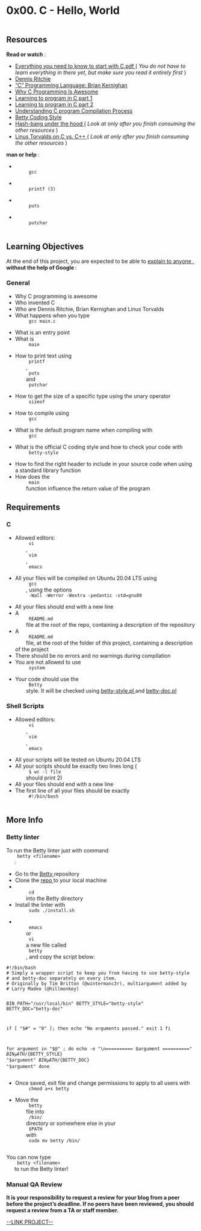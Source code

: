 # 0x00. C - Hello, World

<html>
<div class="panel panel-default" id="project-description">
 <div class="panel-body">
  <p>
   <img alt="" src="https://s3.amazonaws.com/intranet-projects-files/holbertonschool-low_level_programming/212/cisfun.jpg" style=""/>
  </p>
  <h2>
   Resources
  </h2>
  <p>
   <strong>
    Read or watch
   </strong>
   :
  </p>
  <ul>
   <li>
    <a href="https://holbertonintranet.s3.amazonaws.com/uploads/misc/2021/1/d801279f75de6a982a55d752dfd3632909f720f0.pdf?X-Amz-Algorithm=AWS4-HMAC-SHA256&amp;X-Amz-Credential=AKIARDDGGGOU5BHMTQX4%2F20220606%2Fus-east-1%2Fs3%2Faws4_request&amp;X-Amz-Date=20220606T154010Z&amp;X-Amz-Expires=86400&amp;X-Amz-SignedHeaders=host&amp;X-Amz-Signature=f8939b0ae4512dfa12e84dbdb2d42592d946307524f9477c76bad87aa8b05804" target="_blank" title="Everything you need to know to start with C.pdf">
     Everything you need to know to start with C.pdf
    </a>
    (
    <em>
     You do not have to learn everything in there yet, but make sure you read it entirely first
    </em>
    )
   </li>
   <li>
    <a href="https://en.wikipedia.org/wiki/Dennis_Ritchie" target="_blank" title="Dennis Ritchie">
     Dennis Ritchie
    </a>
   </li>
   <li>
    <a href="https://www.youtube.com/watch?v=de2Hsvxaf8M" target="_blank" title='"C" Programming Language: Brian Kernighan'>
     “C” Programming Language: Brian Kernighan
    </a>
   </li>
   <li>
    <a href="https://www.youtube.com/watch?v=smGalmxPVYc" target="_blank" title="Why C Programming Is Awesome">
     Why C Programming Is Awesome
    </a>
   </li>
   <li>
    <a href="https://www.youtube.com/watch?v=rk2fK2IIiiQ" target="_blank" title="Learning to program in C part 1">
     Learning to program in C part 1
    </a>
   </li>
   <li>
    <a href="https://www.youtube.com/watch?v=FwpP_MsZWnU" target="_blank" title="Learning to program in C part 2">
     Learning to program in C part 2
    </a>
   </li>
   <li>
    <a href="https://www.youtube.com/watch?v=VDslRumKvRA" target="_blank" title="Understanding C program Compilation Process">
     Understanding C program Compilation Process
    </a>
   </li>
   <li>
    <a href="https://github.com/holbertonschool/Betty/wiki" target="_blank" title="Betty Coding Style">
     Betty Coding Style
    </a>
   </li>
   <li>
    <a href="https://twitter.com/unix_byte/status/1024147947393495040?s=21" target="_blank" title="Hash-bang under the hood">
     Hash-bang under the hood
    </a>
    (
    <em>
     Look at only after you finish consuming the other resources
    </em>
    )
   </li>
   <li>
    <a href="http://harmful.cat-v.org/software/c++/linus" target="_blank" title="Linus Torvalds on C vs. C++">
     Linus Torvalds on C vs. C++
    </a>
    (
    <em>
     Look at only after you finish consuming the other resources
    </em>
    )
   </li>
  </ul>
  <p>
   <strong>
    man or help
   </strong>
   :
  </p>
  <ul>
   <li>
    <code>
     gcc
    </code>
   </li>
   <li>
    <code>
     printf (3)
    </code>
   </li>
   <li>
    <code>
     puts
    </code>
   </li>
   <li>
    <code>
     putchar
    </code>
   </li>
  </ul>
  <h2>
   Learning Objectives
  </h2>
  <p>
   At the end of this project, you are expected to be able to
   <a href="https://fs.blog/feynman-learning-technique/" target="_blank" title="explain to anyone">
    explain to anyone
   </a>
   ,
   <strong>
    without the help of Google
   </strong>
   :
  </p>
  <h3>
   General
  </h3>
  <ul>
   <li>
    Why C programming is awesome
   </li>
   <li>
    Who invented C
   </li>
   <li>
    Who are Dennis Ritchie, Brian Kernighan and Linus Torvalds
   </li>
   <li>
    What happens when you type
    <code>
     gcc main.c
    </code>
   </li>
   <li>
    What is an entry point
   </li>
   <li>
    What is
    <code>
     main
    </code>
   </li>
   <li>
    How to print text using
    <code>
     printf
    </code>
    ,
    <code>
     puts
    </code>
    and
    <code>
     putchar
    </code>
   </li>
   <li>
    How to get the size of a specific type using the unary operator
    <code>
     sizeof
    </code>
   </li>
   <li>
    How to compile using
    <code>
     gcc
    </code>
   </li>
   <li>
    What is the default program name when compiling with
    <code>
     gcc
    </code>
   </li>
   <li>
    What is the official C coding style and how to check your code with
    <code>
     betty-style
    </code>
   </li>
   <li>
    How to find the right header to include in your source code when using a standard library function
   </li>
   <li>
    How does the
    <code>
     main
    </code>
    function influence the return value of the program
   </li>
  </ul>
  <h2>
   Requirements
  </h2>
  <h3>
   C
  </h3>
  <ul>
   <li>
    Allowed editors:
    <code>
     vi
    </code>
    ,
    <code>
     vim
    </code>
    ,
    <code>
     emacs
    </code>
   </li>
   <li>
    All your files will be compiled on Ubuntu 20.04 LTS using
    <code>
     gcc
    </code>
    , using the options
    <code>
     -Wall -Werror -Wextra -pedantic -std=gnu89
    </code>
   </li>
   <li>
    All your files should end with a new line
   </li>
   <li>
    A
    <code>
     README.md
    </code>
    file at the root of the repo, containing a description of the repository
   </li>
   <li>
    A
    <code>
     README.md
    </code>
    file, at the root of the folder of
    <em>
     this
    </em>
    project, containing a description of the project
   </li>
   <li>
    There should be no errors and no warnings during compilation
   </li>
   <li>
    You are not allowed to use
    <code>
     system
    </code>
   </li>
   <li>
    Your code should use the
    <code>
     Betty
    </code>
    style. It will be checked using
    <a href="https://github.com/holbertonschool/Betty/blob/master/betty-style.pl" target="_blank" title="betty-style.pl">
     betty-style.pl
    </a>
    and
    <a href="https://github.com/holbertonschool/Betty/blob/master/betty-doc.pl" target="_blank" title="betty-doc.pl">
     betty-doc.pl
    </a>
   </li>
  </ul>
  <h3>
   Shell Scripts
  </h3>
  <ul>
   <li>
    Allowed editors:
    <code>
     vi
    </code>
    ,
    <code>
     vim
    </code>
    ,
    <code>
     emacs
    </code>
   </li>
   <li>
    All your scripts will be tested on Ubuntu 20.04 LTS
   </li>
   <li>
    All your scripts should be exactly two lines long (
    <code>
     $ wc -l file
    </code>
    should print 2)
   </li>
   <li>
    All your files should end with a new line
   </li>
   <li>
    The first line of all your files should be exactly
    <code>
     #!/bin/bash
    </code>
   </li>
  </ul>
  <h2>
   More Info
  </h2>
  <h3>
   Betty linter
  </h3>
  <p>
   To run the Betty linter just with command
   <code>
    betty &lt;filename&gt;
   </code>
   :
  </p>
  <ul>
   <li>
    Go to the
    <a href="https://github.com/holbertonschool/Betty" target="_blank" title="Betty">
     Betty
    </a>
    repository
   </li>
   <li>
    Clone the
    <a href="https://github.com/holbertonschool/Betty" target="_blank" title="repo">
     repo
    </a>
    to your local machine
   </li>
   <li>
    <code>
     cd
    </code>
    into the Betty directory
   </li>
   <li>
    Install the linter with
    <code>
     sudo ./install.sh
    </code>
   </li>
   <li>
    <code>
     emacs
    </code>
    or
    <code>
     vi
    </code>
    a new file called
    <code>
     betty
    </code>
    , and copy the script below:
   </li>
  </ul>
  <pre><code>#!/bin/bash
# Simply a wrapper script to keep you from having to use betty-style
# and betty-doc separately on every item.
# Originally by Tim Britton (@wintermanc3r), multiargument added by
# Larry Madeo (@hillmonkey)

BIN_PATH="/usr/local/bin"
BETTY_STYLE="betty-style"
BETTY_DOC="betty-doc"

if [ "$#" = "0" ]; then
    echo "No arguments passed."
    exit 1
fi

for argument in "$@" ; do
    echo -e "\n========== $argument =========="
    ${BIN_PATH}/${BETTY_STYLE} "$argument"
    ${BIN_PATH}/${BETTY_DOC} "$argument"
done
</code></pre>
  <ul>
   <li>
    Once saved, exit file and change permissions to apply to all users with
    <code>
     chmod a+x betty
    </code>
   </li>
   <li>
    Move the
    <code>
     betty
    </code>
    file into
    <code>
     /bin/
    </code>
    directory or somewhere else in your
    <code>
     $PATH
    </code>
    with
    <code>
     sudo mv betty /bin/
    </code>
   </li>
  </ul>
  <p>
   You can now type
   <code>
    betty &lt;filename&gt;
   </code>
   to run the Betty linter!
  </p>
  <h3>
   Manual QA Review
  </h3>
  <p>
   <strong>
    It is your responsibility to request a review for your blog from a peer before the project’s deadline. If no peers have been reviewed, you should request a review from a TA or staff member.
   </strong>
  </p>
 </div>
</div>

[--LINK PROJECT--](https://intranet.hbtn.io/projects/212)
</html>